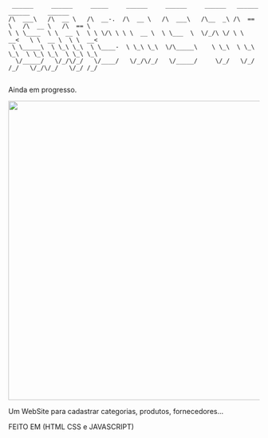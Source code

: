 ```
 ______     ______     _____     ______     ______     ______   ______     ______     ______    
/\  ___\   /\  __ \   /\  __-.  /\  __ \   /\  ___\   /\__  _\ /\  == \   /\  __ \   /\  == \   
\ \ \____  \ \  __ \  \ \ \/\ \ \ \  __ \  \ \___  \  \/_/\ \/ \ \  __<   \ \  __ \  \ \  __<   
 \ \_____\  \ \_\ \_\  \ \____-  \ \_\ \_\  \/\_____\    \ \_\  \ \_\ \_\  \ \_\ \_\  \ \_\ \_\ 
  \/_____/   \/_/\/_/   \/____/   \/_/\/_/   \/_____/     \/_/   \/_/ /_/   \/_/\/_/   \/_/ /_/ 
                                                                                                
```
Ainda em progresso.

<a href="URL_DO_GIF" target="_blank">
  <img src="https://media.giphy.com/media/SNNCCDNVdzM90QJt4q/giphy.gif" width="600">
</a>

Um WebSite para cadastrar categorias, produtos, fornecedores...           

FEITO EM (HTML CSS e JAVASCRIPT)


